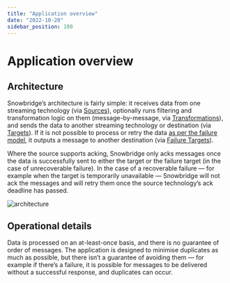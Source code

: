 ```yaml
---
title: "Application overview"
date: "2022-10-20"
sidebar_position: 100
---
```


# Application overview

## Architecture

Snowbridge’s architecture is fairly simple: it receives data from one streaming technology (via [Sources](../sources/index.md)), optionally runs filtering and transformation logic on them (message-by-message, via [Transformations](../transformations/index.md)), and sends the data to another streaming technology or destination (via [Targets](../targets/index.md)). If it is not possible to process or retry the data [as per the failure model](../failure-model/index.md), it outputs a message to another destination (via [Failure Targets](../failure-model/index.md#failure-targets)).

Where the source supports acking, Snowbridge only acks messages once the data is successfully sent to either the target or the failure target (in the case of unrecoverable failure). In the case of a recoverable failure — for example when the target is temporarily unavailable — Snowbridge will not ack the messages and will retry them once the source technology’s ack deadline has passed.

![architecture](./images/snowbridge-architecture.jpg)

## Operational details

Data is processed on an at-least-once basis, and there is no guarantee of order of messages. The application is designed to minimise duplicates as much as possible, but there isn’t a guarantee of avoiding them — for example if there’s a failure, it is possible for messages to be delivered without a successful response, and duplicates can occur.


